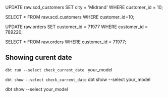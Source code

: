 
UPDATE raw.scd_customers 
SET city = 'Midrand'
WHERE customer_id = 10;

 
SELECT * FROM raw.scd_customers WHERE customer_id=10;






UPDATE raw.orders
SET customer_id = 71977
WHERE customer_id = 789220;

 
SELECT * FROM raw.orders
WHERE customer_id = 71977;

## Showing curent date 
`dbt run --select check_current_date
`
your_model

``
dbt show --select check_current_date
``
dbt show --select  your_model


dbt show  --select  your_model
